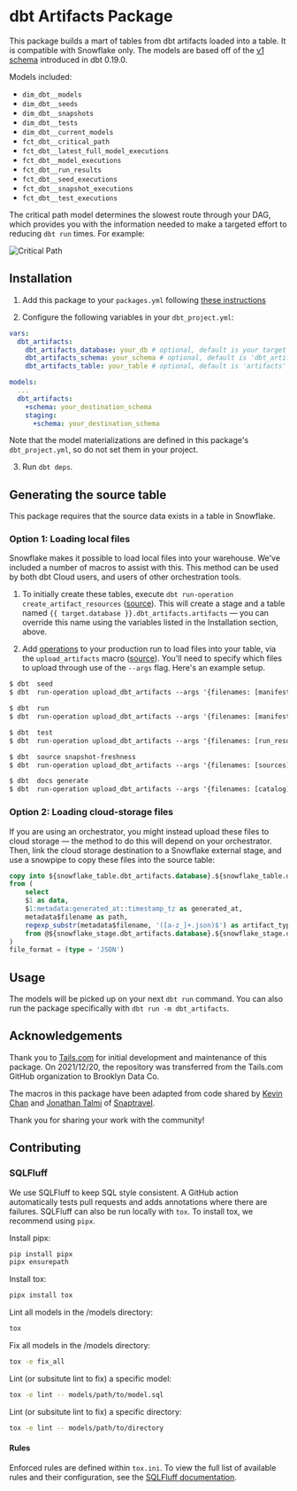 # dbt Artifacts Package
This package builds a mart of tables from dbt artifacts loaded into a table. It is compatible with Snowflake only. The models are based off of the [v1 schema](https://docs.getdbt.com/reference/artifacts/dbt-artifacts/#notes) introduced in dbt 0.19.0.

Models included:

- `dim_dbt__models`
- `dim_dbt__seeds`
- `dim_dbt__snapshots`
- `dim_dbt__tests`
- `dim_dbt__current_models`
- `fct_dbt__critical_path`
- `fct_dbt__latest_full_model_executions`
- `fct_dbt__model_executions`
- `fct_dbt__run_results`
- `fct_dbt__seed_executions`
- `fct_dbt__snapshot_executions`
- `fct_dbt__test_executions`

The critical path model determines the slowest route through your DAG, which provides you with the information needed to make a targeted effort to reducing `dbt run` times. For example:

![Critical Path](https://github.com/tailsdotcom/dbt_artifacts/raw/main/critical_path.png)

## Installation

1. Add this package to your `packages.yml` following [these instructions](https://docs.getdbt.com/docs/building-a-dbt-project/package-management/)

2. Configure the following variables in your `dbt_project.yml`:

```yml
vars:
  dbt_artifacts:
    dbt_artifacts_database: your_db # optional, default is your target database
    dbt_artifacts_schema: your_schema # optional, default is 'dbt_artifacts'
    dbt_artifacts_table: your_table # optional, default is 'artifacts'

models:
  ...
  dbt_artifacts:
    +schema: your_destination_schema
    staging:
      +schema: your_destination_schema

```
Note that the model materializations are defined in this package's `dbt_project.yml`, so do not set them in your project.

3. Run `dbt deps`.

## Generating the source table
This package requires that the source data exists in a table in Snowflake.

### Option 1: Loading local files
Snowflake makes it possible to load local files into your warehouse. We've included a number of macros to assist with this. This method can be used by both dbt Cloud users, and users of other orchestration tools.

1. To initially create these tables, execute `dbt run-operation create_artifact_resources` ([source](macros/create_artifact_resources.sql)). This will create a stage and a table named `{{ target.database }}.dbt_artifacts.artifacts` — you can override this name using the variables listed in the Installation section, above.

2. Add [operations](https://docs.getdbt.com/docs/building-a-dbt-project/hooks-operations/#operations) to your production run to load files into your table, via the `upload_artifacts` macro ([source](macros/upload_artifacts.sql)). You'll need to specify which files to upload through use of the `--args` flag. Here's an example setup.
```txt
$ dbt  seed
$ dbt  run-operation upload_dbt_artifacts --args '{filenames: [manifest, run_results]}'

$ dbt  run
$ dbt  run-operation upload_dbt_artifacts --args '{filenames: [manifest, run_results]}'

$ dbt  test
$ dbt  run-operation upload_dbt_artifacts --args '{filenames: [run_results]}'

$ dbt  source snapshot-freshness
$ dbt  run-operation upload_dbt_artifacts --args '{filenames: [sources]}'

$ dbt  docs generate
$ dbt  run-operation upload_dbt_artifacts --args '{filenames: [catalog]}'
```

### Option 2: Loading cloud-storage files

If you are using an orchestrator, you might instead upload these files to cloud storage — the method to do this will depend on your orchestrator. Then, link the cloud storage destination to a Snowflake external stage, and use a snowpipe to copy these files into the source table:

```sql
copy into ${snowflake_table.dbt_artifacts.database}.${snowflake_table.dbt_artifacts.schema}.${snowflake_table.dbt_artifacts.name}
from (
    select
    $1 as data,
    $1:metadata:generated_at::timestamp_tz as generated_at,
    metadata$filename as path,
    regexp_substr(metadata$filename, '([a-z_]+.json)$') as artifact_type
    from @${snowflake_stage.dbt_artifacts.database}.${snowflake_stage.dbt_artifacts.schema}.${snowflake_stage.dbt_artifacts.name}
)
file_format = (type = 'JSON')
```

## Usage
The models will be picked up on your next `dbt run` command. You can also run the package specifically with `dbt run -m dbt_artifacts`.

## Acknowledgements
Thank you to [Tails.com](https://tails.com/gb/careers/) for initial development and maintenance of this package. On 2021/12/20, the repository was transferred from the Tails.com GitHub organization to Brooklyn Data Co.

The macros in this package have been adapted from code shared by [Kevin Chan](https://github.com/KevinC-wk) and [Jonathan Talmi](https://github.com/jtalmi) of [Snaptravel](snaptravel.com).

Thank you for sharing your work with the community!

## Contributing

### SQLFluff

We use SQLFluff to keep SQL style consistent. A GitHub action automatically tests pull requests and adds annotations where there are failures. SQLFluff can also be run locally with `tox`. To install tox, we recommend using `pipx`.

Install pipx:
```bash
pip install pipx
pipx ensurepath
```

Install tox:
```bash
pipx install tox
```

Lint all models in the /models directory:
```bash
tox
```

Fix all models in the /models directory:
```bash
tox -e fix_all
```

Lint (or subsitute lint to fix) a specific model:
```bash
tox -e lint -- models/path/to/model.sql
```

Lint (or subsitute lint to fix) a specific directory:
```bash
tox -e lint -- models/path/to/directory
```

#### Rules

Enforced rules are defined within `tox.ini`. To view the full list of available rules and their configuration, see the [SQLFluff documentation](https://docs.sqlfluff.com/en/stable/rules.html).
